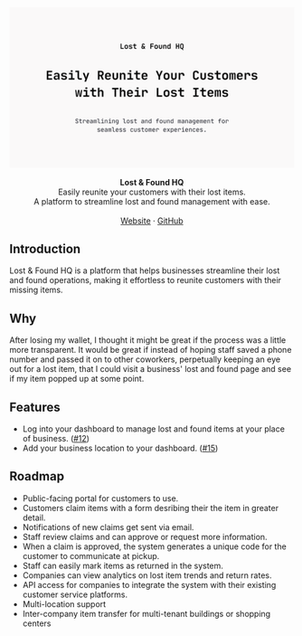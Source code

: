 ![repo banner](./public/repo-banner.png)

<div align="center"><strong>Lost & Found HQ</strong></div>
<div align="center">Easily reunite your customers with their lost items.<br />A platform to streamline lost and found management with ease.</div>
<br />
<div align="center">
<a href="https://www.lostandfoundhq.com">Website</a> 
<span> · </span>
<a href="https://github.com/internetdrew/lost-and-found-hq">GitHub</a> 
</div>

## Introduction

Lost & Found HQ is a platform that helps businesses streamline their lost and found operations, making it effortless to reunite customers with their missing items.

## Why

After losing my wallet, I thought it might be great if the process was a little more transparent. It would be great if instead of hoping staff saved a phone number and passed it on to other coworkers, perpetually keeping an eye out for a lost item, that I could visit a business' lost and found page and see if my item popped up at some point.

## Features

- Log into your dashboard to manage lost and found items at your place of business. ([#12](https://github.com/internetdrew/lost-and-found-hq/pull/12))
- Add your business location to your dashboard. ([#15](https://github.com/internetdrew/lost-and-found-hq/pull/15))

## Roadmap

- Public-facing portal for customers to use.
- Customers claim items with a form desribing their the item in greater detail.
- Notifications of new claims get sent via email.
- Staff review claims and can approve or request more information.
- When a claim is approved, the system generates a unique code for the customer to communicate at pickup.
- Staff can easily mark items as returned in the system.
- Companies can view analytics on lost item trends and return rates.
- API access for companies to integrate the system with their existing customer service platforms.
- Multi-location support
- Inter-company item transfer for multi-tenant buildings or shopping centers
